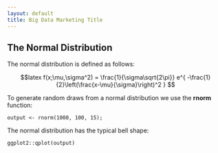 ```yaml
---
layout: default
title: Big Data Marketing Title
---
```


## The Normal Distribution

The normal distribution is defined as follows:

$$latex
f(x;\mu,\sigma^2) = \frac{1}{\sigma\sqrt{2\pi}} e^{ -\frac{1}{2}\left(\frac{x-\mu}{\sigma}\right)^2 }
$$

To generate random draws from a normal distribution we use the **rnorm** function:

```{r block1}
output <- rnorm(1000, 100, 15);
```

The normal distribution has the typical bell shape:

```{r block2, fig.width=8, fig.height=5}
ggplot2::qplot(output)
```
